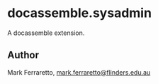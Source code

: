 # docassemble.sysadmin

A docassemble extension.

## Author

Mark Ferraretto, mark.ferraretto@flinders.edu.au

